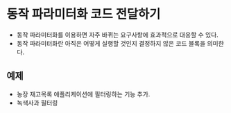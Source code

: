 # 동작 파라미터화 코드 전달하기
- 동작 파라미터화를 이용하면 자주 바뀌는 요구사항에 효과적으로 대응할 수 있다.
- 동작 파라미터화란 아직은 어떻게 실행할 것인지 결정하지 않은 코드 블록을 의미한다.

## 예제
- 농장 재고목록 애플리케이션에 필터링하는 기능 추가.
- 녹색사과 필터링